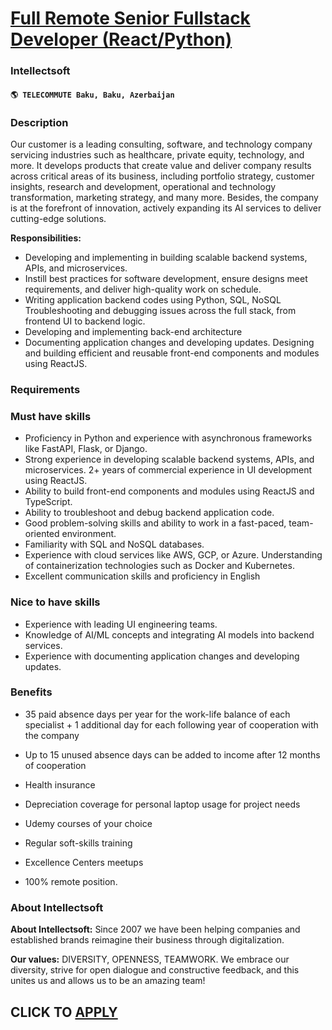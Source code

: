 # [Full Remote Senior Fullstack Developer (React/Python)](https://www.remotewlb.com/apply/full-remote-senior-fullstack-developer-react-python-80390)  
### Intellectsoft  
#### `🌎 TELECOMMUTE Baku, Baku, Azerbaijan`  

### **Description**

Our customer is a leading consulting, software, and technology company servicing industries such as healthcare, private equity, technology, and more. It develops products that create value and deliver company results across critical areas of its business, including portfolio strategy, customer insights, research and development, operational and technology transformation, marketing strategy, and many more. Besides, the company is at the forefront of innovation, actively expanding its AI services to deliver cutting-edge solutions.

 **Responsibilities:**

  * Developing and implementing in building scalable backend systems, APIs, and microservices. 
  * Instill best practices for software development, ensure designs meet requirements, and deliver high-quality work on schedule. 
  * Writing application backend codes using Python, SQL, NoSQL Troubleshooting and debugging issues across the full stack, from frontend UI to backend logic. 
  * Developing and implementing back-end architecture 
  * Documenting application changes and developing updates. Designing and building efficient and reusable front-end components and modules using ReactJS.

### **Requirements**

### Must have skills

  * Proficiency in Python and experience with asynchronous frameworks like FastAPI, Flask, or Django. 
  * Strong experience in developing scalable backend systems, APIs, and microservices. 2+ years of commercial experience in UI development using ReactJS. 
  * Ability to build front-end components and modules using ReactJS and TypeScript. 
  * Ability to troubleshoot and debug backend application code. 
  * Good problem-solving skills and ability to work in a fast-paced, team-oriented environment. 
  * Familiarity with SQL and NoSQL databases. 
  * Experience with cloud services like AWS, GCP, or Azure. Understanding of containerization technologies such as Docker and Kubernetes. 
  * Excellent communication skills and proficiency in English

### Nice to have skills

  * Experience with leading UI engineering teams. 
  * Knowledge of AI/ML concepts and integrating AI models into backend services. 
  * Experience with documenting application changes and developing updates.

### **Benefits**

  * 35 paid absence days per year for the work-life balance of each specialist + 1 additional day for each following year of cooperation with the company

  * Up to 15 unused absence days can be added to income after 12 months of cooperation
  * Health insurance 
  * Depreciation coverage for personal laptop usage for project needs
  * Udemy courses of your choice
  * Regular soft-skills training
  * Excellence Сenters meetups
  * 100% remote position.

### **About Intellectsoft**

 **About Intellectsoft:** Since 2007 we have been helping companies and established brands reimagine their business through digitalization.

 **Our values:** DIVERSITY, OPENNESS, TEAMWORK. We embrace our diversity, strive for open dialogue and constructive feedback, and this unites us and allows us to be an amazing team!  

  

  
## CLICK TO [APPLY](https://www.remotewlb.com/apply/full-remote-senior-fullstack-developer-react-python-80390)

